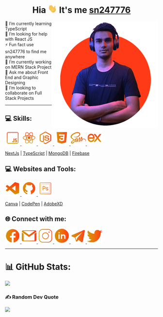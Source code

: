 <h1 align="center">Hia <img src="wave.gif" width="30px"> It's me <a href="https://sn247776.vercel.app/">sn247776</a></h1>

<img align="right" width="350px" src="about.png"/>

🌱 I’m currently learning TypeScript
<br>🤝 I’m looking for help with React JS
<br>⚡ Fun fact use sn247776 to find me anywhere
<br>🔭 I’m currently working on MERN Stack Project
<br>💬 Ask me about Front End and Graphic Designing 
<br>👯 I’m looking to collaborate on Full Stack Projects
<br>
<hr>

## 💻 Skills:
<a href="https://www.javascript.com/"> <img src="icons/js.png" alt="js"  height="50"/> </a>
<a href="https://reactjs.org/"> <img src="icons/react.png" alt="reactjs" height="50"/> </a>
<a href="https://nodejs.org/"> <img src="icons/node.png" alt="nodejs"  height="50"/> </a>
<a href="https://developer.mozilla.org/en-US/docs/Web/CSS"> <img src="icons/css.png" alt="css"  height="50"/> </a>
<a href="https://sass-lang.com/"> <img src="icons/sass.png" alt="sass" height="50"/> </a>
<a href="https://expressjs.com/"> <img src="icons/express.png" alt="express"  height="50"/> </a>

[NextJs](https://nextjs.org/) | [TypeScript](https://www.typescriptlang.org/) | [MongoDB](https://www.mongodb.com/) | [Firebase](https://firebase.google.com/)

## 💻 Websites and Tools:
<a href="https://www.javascript.com/"> <img src="icons/code.png" alt="vscode"  height="50"/> </a>
<a href="https://reactjs.org/"> <img src="icons/git.png" alt="github" height="50"/> </a>
<a href="https://nodejs.org/"> <img src="icons/ps.png" alt="ps"  height="50"/> </a>

[Canva](https://www.canva.com/) | [CodePen](https://codepen.io/) | [AdobeXD](https://www.adobe.com/sg/products/xd/switcher.html)

## 🌐 Connect with me:
<a href="https://www.facebook.com/sn247776/"> <img src="icons/fb.png" alt="fb"  height="50"/> </a>
<a href="https://mail.google.com/mail/?view=cm&fs=1&tf=1&to=sn247776@gmail.com/"> <img src="icons/gmail.png" alt="gmail" height="50"/> </a>
<a href="https://www.instagram.com/sn247776/"> <img src="icons/insta.png" alt="insta"  height="50"/> </a>
<a href="https://www.linkedin.com/in/sn247776/"> <img src="icons/linkedin.png" alt="linkedin"  height="50"/> </a>
<a href="https://t.me/sagar247776/"> <img src="icons/tg.png" alt="tg" height="50"/> </a>
<a href="https://twitter.com/sn247776/"> <img src="icons/twitter.png" alt="twitter"  height="50"/> </a>

<hr>

# 📊 GitHub Stats:
![](https://github-readme-streak-stats.herokuapp.com/?user=sn247776&theme=vision-friendly-dark&hide_border=false)
### ✍️ Random Dev Quote
![](https://quotes-github-readme.vercel.app/api?type=horizontal&theme=gruvbox)
<!-- ![sn247776's GitHub stats](https://github-readme-stats.vercel.app/api?username=sn247776&show_icons=true&theme=vision-friendly-dark&count_private=true)
![Top Langs](https://github-readme-stats.vercel.app/api/top-langs/?username=sn247776&layout=compact&theme=vision-friendly-dark&langs_count=8ount_private=true) -->
